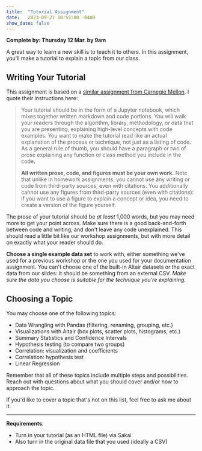 ```yaml
---
title:  "Tutorial Assignment"
date:   2023-09-27 10:55:00 -0400
show_date: false
---
```

**Complete by: Thursday 12 Mar. by 9am**

A great way to learn a new skill is to teach it to others. In this assignment, you'll make a tutorial to explain a topic from our class.

## Writing Your Tutorial

This assignment is based on a [similar assignment from Carnegie Mellon](https://www.datasciencecourse.org/assignments/tutorial/). I quote their instructions here:

>Your tutorial should be in the form of a Jupyter notebook, which mixes together written markdown and code portions. You will walk your readers through the algorithm, library, methodology, or data that you are presenting, explaining high-level concepts with code examples. You want to make the tutorial read like an actual explanation of the process or technique, not just as a listing of code. As a general rule of thumb, you should have a paragraph or two of prose explaining any function or class method you include in the code.
>
>**All written prose, code, and figures must be your own work.** Note that unlike in homework assignments, you cannot use any writing or code from third-party sources, even with citations. You additionally cannot use any figures from third-party sources (even with citations): if you want to use a figure to explain a concept or idea, you need to create a version of the figure yourself.

The prose of your tutorial should be *at least* 1,000 words, but you may need more to get your point across. Make sure there is a good back-and-forth between code and writing, and don't leave any code unexplained. This should read a little bit like our workshop assignments, but with more detail on exactly what your reader should do.

**Choose a single example data set** to work with, either something we've used for a previous workshop or the one you used for your documentation assignment. You can't choose one of the built-in Altair datasets or the exact data from our slides: it should be something from an external CSV. *Make sure the data you choose is suitable for the technique you're explaining.*

## Choosing a Topic

You may choose one of the following topics:

- Data Wrangling with Pandas (filtering, renaming, grouping, etc.)
- Visualizations with Altair (box plots, scatter plots, histograms, etc.)
- Summary Statistics and Confidence Intervals
- Hypothesis testing (to compare two groups)
- Correlation: visualization and coefficients
- Correlation: hypothesis test
- Linear Regression

Remember that all of these topics include multiple steps and possibilities. Reach out with questions about what you should cover and/or how to approach the topic.

If you'd like to cover a topic that's not on this list, feel free to ask me about it.

---

**Requirements**:

- Turn in your tutorial (as an HTML file) via Sakai
- Also turn in the original data file that you used (ideally a CSV)
